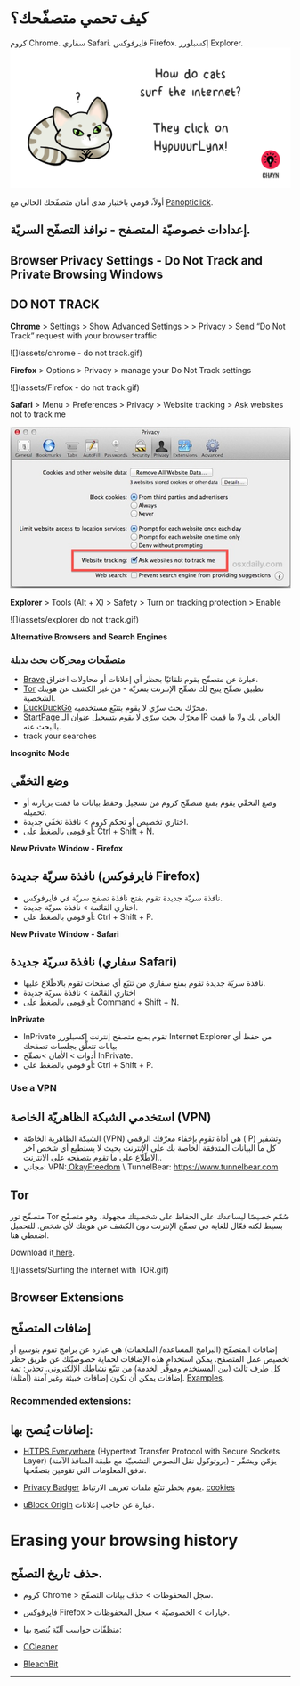 # كيف تحمي متصفّحك؟
كروم Chrome. سفاري Safari. فايرفوكس Firefox. إكسبلورر Explorer.
![](assets/HypuuurLynx.gif)

أولاً، قومي باختبار مدى أمان متصفّحك الحالي مع [Panopticlick](https://panopticlick.eff.org/).



## إعدادات خصوصيّة المتصفح - نوافذ التصفّح السريّة.


## Browser Privacy Settings - Do Not Track and Private Browsing Windows

## DO NOT TRACK

**Chrome** &gt; Settings &gt; Show Advanced Settings &gt; &gt; Privacy &gt; Send “Do Not Track” request with your browser traffic

![](assets/chrome - do not track.gif)



**Firefox** &gt; Options &gt; Privacy &gt; manage your Do Not Track settings


![](assets/Firefox - do not track.gif)


**Safari** &gt; Menu &gt; Preferences &gt; Privacy &gt; Website tracking &gt; Ask websites not to track me


![](assets/do-not-track-safari.jpg)

**Explorer** &gt; Tools \(Alt + X\) &gt; Safety &gt; Turn on tracking protection &gt; Enable


![](assets/explorer do not track.gif)




**Alternative Browsers and Search Engines**



### متصفّحات ومحركات بحث بديلة
* [Brave](https://www.brave.com/) عبارة عن متصفّح يقوم تلقائيًا بحظر أي إعلانات أو محاولات اختراق.
* [Tor](https://www.torproject.org/) تطبيق تصفّح يتيح لك تصفّح الإنترنت بسريّة - من غير الكشف عن هويتك الشخصية.
* [DuckDuckGo](https://duckduckgo.com/about) محرّك بحث سرّي لا يقوم بتتبّع مستخدميه.
* [StartPage](https://www.startpage.com/) محرّك بحث سرّي لا يقوم بتسجيل عنوان الـ IP الخاص بك ولا ما قمت بالبحث عنه.
* track your searches

**Incognito Mode**
## وضع التخفّي

* وضع التخفّي يقوم بمنع متصفّح كروم من تسجيل وحفظ بيانات ما قمت بزيارته أو تحميله.
* اختاري تخصيص أو تحكم كروم > نافذة تخفّي جديدة.
* أو قومي بالضغط على: Ctrl + Shift + N.

**New Private Window - Firefox**
## نافذة سريّة جديدة (فايرفوكس Firefox)
* نافذة سريّة جديدة تقوم بفتح نافذة تصفح سريّة في فايرفوكس.
* اختاري القائمة > نافذة سريّة جديدة.
* أو قومي بالضغط على: Ctrl + Shift + P.

**New Private Window - Safari**
## نافذة سريّة جديدة (سفاري Safari)

* نافذة سريّة جديدة تقوم بمنع سفاري من تتبّع أي صفحات تقوم بالاطّلاع عليها.
* اختاري القائمة > نافذة سريّة جديدة
* أو قومي بالضغط على: Command + Shift + N.

**InPrivate**

* InPrivate تقوم بمنع متصفح إنترنت إكسبلورر Internet Explorer من حفظ أي بيانات تتعلّق بجلسات تصفحك
* أدوات > الأمان >تصفّح  InPrivate.
* أو قومي بالضغط على: Ctrl + Shift + P.

### **Use a VPN**
## استخدمي الشبكة الظاهريّة الخاصة (VPN)

* الشبكة الظاهرية الخاصّة (VPN) هي أداة تقوم بإخفاء معرّفك الرقمي (IP) وتشفير كل ما البيانات المتدفقة  الخاصة بك على الإنترنت بحيث لا يستطيع أي شخص آخر الاطّلاع على ما تقوم بتصفحه على الانترنت..
*  مجاني: VPN:[ ](http://www.okfreedom.com/en/)[OkayFreedom](http://www.okfreedom.com/) \ TunnelBear: https://www.tunnelbear.com

## **Tor**

متصفّح تور Tor صُمّم خصيصًا ليساعدك على الحفاظ على شخصيتك مجهولة، وهو متصفّح بسيط لكنه فعّال للغاية في تصفّح الإنترنت دون الكشف عن هويتك لأي شخص. للتحميل اضغطي هنا. 

Download it[ here](https://www.torproject.org/projects/torbrowser.html).

![](assets/Surfing the internet with TOR.gif)

 ## Browser Extensions
## إضافات المتصفّح

إضافات المتصفّح (البرامج المساعدة/ الملحقات) هي عبارة عن برامج تقوم بتوسيع أو تخصيص عمل المتصفح. يمكن استخدام هذه الإضافات لحماية خصوصيّتك عن طريق حظر كل طرف ثالث (بين المستخدم وموفّر الخدمة) من تتبّع نشاطك الإلكتروني. تحذير: ثمة إضافات يمكن أن تكون إضافات خبيثة وغير آمنة (أمثلة).
[Examples](http://www.makeuseof.com/tag/x-malicious-browser-extensions-help-hackers-target-victims/).

### Recommended extensions:
## إضافات يُنصح بها:

* [HTTPS Everywhere](https://www.eff.org/https-everywhere) \(Hypertext Transfer Protocol with Secure Sockets Layer\)
(بروتوكول نقل النصوص التشعبيّة مع طبقة المنافذ الآمنة) - يؤمّن ويشفّر تدفق المعلومات التي تقومين بتصفّحها.

* [Privacy Badger](https://www.eff.org/privacybadger)  يقوم بحظر تتبّع ملفات تعريف الارتباط.  [cookies](https://en.wikipedia.org/wiki/HTTP_cookie)
* [uBlock Origin](https://www.ublock.org/)  عبارة عن حاجب  إعلانات.

# Erasing your browsing history
## حذف تاريخ التصفّح.


* كروم Chrome > سجل المحفوظات > حذف بيانات التصفّح.
* فايرفوكس Firefox > خيارات > الخصوصيّة >  سجل المحفوظات.
* منظفّات حواسب آليّة  يُنصح بها:

* [CCleaner](http://www.piriform.com/ccleaner)

* [BleachBit](http://www.bleachbit.org/)

---
